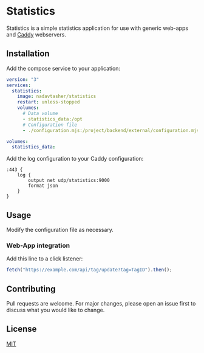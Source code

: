 # Statistics

Statistics is a simple statistics application for use with generic web-apps and [Caddy](https://caddyserver.com/) webservers.

## Installation

Add the compose service to your application:

```yaml
version: "3"
services:
  statistics:
    image: nadavtasher/statistics
    restart: unless-stopped    
    volumes:
      # Data volume
      - statistics_data:/opt
      # Configuration file
      - ./configuration.mjs:/project/backend/external/configuration.mjs

volumes:
  statistics_data:
```

Add the log configuration to your Caddy configuration:
```caddy
:443 {
    log {
        output net udp/statistics:9000
        format json
    }
}
```

## Usage

Modify the configuration file as necessary.

### Web-App integration

Add this line to a click listener:
```js
fetch("https://example.com/api/tag/update?tag=TagID").then();
```

## Contributing
Pull requests are welcome. For major changes, please open an issue first to discuss what you would like to change.

## License
[MIT](https://choosealicense.com/licenses/mit/)